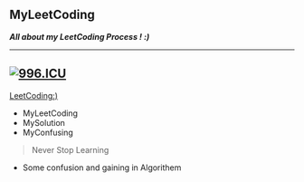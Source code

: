 ## MyLeetCoding
***All about my LeetCoding Process ! :)***

----
[![996.ICU](https://img.shields.io/badge/link-996.icu-red.svg)](https://996.icu)
----
  [LeetCoding:)](https://leetcode.com)
- MyLeetCoding 
- MySolution
- MyConfusing

> Never Stop Learning

- Some confusion and gaining in Algorithem
